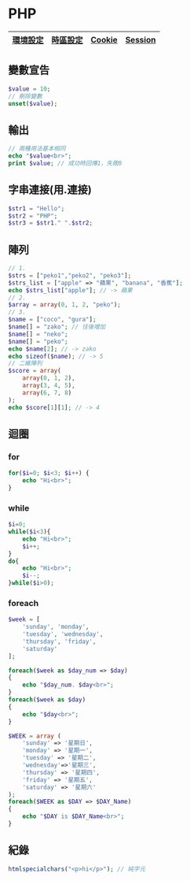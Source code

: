 # PHP
|[環境設定](./phpSet.md)|[時區設定](./timezone.md)|[Cookie](./Cookie)|[Session](./Session)|
|-|-|-|-|

## 變數宣告
```php
$value = 10;
// 刪除變數
unset($value);
```
## 輸出
```php
// 兩種用法基本相同
echo "$value<br>";
print $value; // 成功時回傳1，失敗0 
```
## 字串連接(用.連接)
```php
$str1 = "Hello";
$str2 = "PHP";
$str3 = $str1." ".$str2;
```
## 陣列
```php
// 1.
$strs = ["peko1","peko2", "peko3"];
$strs_list = ["apple" => "蘋果", "banana", "香蕉"];
echo $strs_list["apple"]; // -> 蘋果
// 2.
$array = array(0, 1, 2, "peko");
// 3.
$name = ["coco", "gura"];
$name[] = "zako"; // 往後增加
$name[] = "neko";
$name[] = "peko";
echo $name[2]; // -> zako
echo sizeof($name); // -> 5
// 二維陣列
$score = array(
    array(0, 1, 2),
    array(3, 4, 5),
    array(6, 7, 8)
);
echo $score[1][1]; // -> 4
```

## 迴圈
### for
```php
for($i=0; $i<3; $i++) {
    echo "Hi<br>";
}
```
### while
```php
$i=0;
while($i<3){
    echo "Hi<br>";
    $i++;
}
do{
    echo "Hi<br>";
    $i--;
}while($i>0);
```
### foreach
```php
$week = [
    'sunday', 'monday', 
    'tuesday', 'wednesday', 
    'thursday', 'friday', 
    'saturday'
];

foreach($week as $day_num => $day) 
{
    echo "$day_num. $day<br>";
}
foreach($week as $day) 
{
    echo "$day<br>";
}

$WEEK = array (
    'sunday' => '星期日',
    'monday' => '星期一',
    'tuesday' => '星期二', 
    'wednesday'=>'星期三',
    'thursday' => '星期四',
    'friday' => '星期五',
    'saturday' => '星期六'
);
foreach($WEEK as $DAY => $DAY_Name) 
{
    echo "$DAY is $DAY_Name<br>";
}
```

## 紀錄
```php
htmlspecialchars("<p>hi</p>"); // 純字元 
```